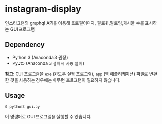 # instagram-display
인스타그램의 graphql API를 이용해 프로필이미지, 팔로워,팔로잉,게시물 수를 표시하는 GUI 프로그램

## Dependency

 - Python 3 (Anaconda 3 권장)
 - PyQt5 (Anaconda 3 설치시 자동 설치)
 
**참고**: GUI 프로그램을 `exe` (윈도우 실행 프로그램), `app` (맥 애플리케이션) 파일로 변환한 것을 사용하는 경우에는 아무런 프로그램이 필요하지 않습니다.

## Usage

```
$ python3 gui.py
```

이 명령어로 GUI 프로그램을 실행할 수 있습니다.
